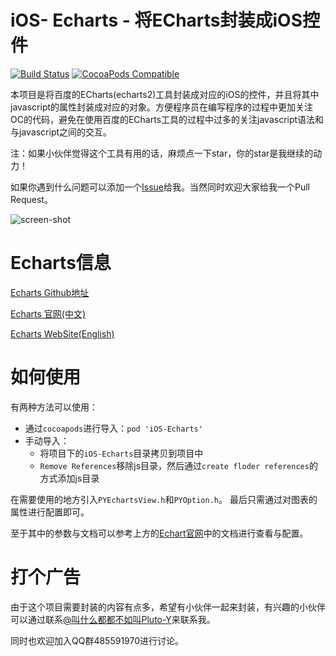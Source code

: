 # iOS- Echarts - 将ECharts封装成iOS控件

[![Build Status](https://travis-ci.org/Pluto-Y/iOS-Echarts.svg)](https://travis-ci.org/Pluto-Y/iOS-Echarts)
[![CocoaPods Compatible](https://img.shields.io/cocoapods/v/iOS-Echarts.svg)](https://img.shields.io/cocoapods/v/iOS-Echarts.svg)

本项目是将百度的ECharts(echarts2)工具封装成对应的iOS的控件，并且将其中javascript的属性封装成对应的对象。方便程序员在编写程序的过程中更加关注OC的代码，避免在使用百度的ECharts工具的过程中过多的关注javascript语法和与javascript之间的交互。

注：如果小伙伴觉得这个工具有用的话，麻烦点一下star，你的star是我继续的动力！

如果你遇到什么问题可以添加一个[Issue](https://github.com/Pluto-Y/iOS-Echarts/issues/new)给我。当然同时欢迎大家给我一个Pull Request。

![screen-shot](https://raw.githubusercontent.com/Pluto-Y/iOS-Echarts/master/Doc/Demos.gif)

# Echarts信息
[Echarts Github地址](https://github.com/ecomfe/echarts)

[Echarts 官网(中文)](http://echarts.baidu.com/echarts2/)

[Echarts WebSite(English)](http://echarts.baidu.com/echarts2/index-en.html)


# 如何使用
有两种方法可以使用：

* 通过`cocoapods`进行导入：`pod 'iOS-Echarts' `
* 手动导入：
    * 将项目下的`iOS-Echarts`目录拷贝到项目中
    * `Remove References`移除js目录，然后通过`create floder references`的方式添加js目录

在需要使用的地方引入`PYEchartsView.h`和`PYOption.h`。
最后只需通过对图表的属性进行配置即可。

至于其中的参数与文档可以参考上方的[Echart官网](http://echarts.baidu.com/echarts2/)中的文档进行查看与配置。

# 打个广告
由于这个项目需要封装的内容有点多，希望有小伙伴一起来封装，有兴趣的小伙伴可以通过联系[@叫什么都都不如叫Pluto-Y](http://weibo.com/5690716723/info)来联系我。

同时也欢迎加入QQ群485591970进行讨论。

